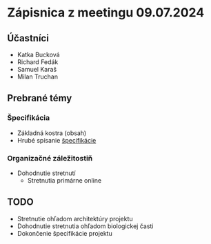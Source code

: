 # Zápisnica z meetingu 09.07.2024

## Účastníci

- Katka Bucková
- Richard Fedák
- Samuel Karaš
- Milan Truchan

## Prebrané témy

### Špecifikácia

- Základná kostra (obsah)
- Hrubé spísanie [špecifikácie](https://docs.google.com/document/d/14Hx850b0bldpcYYky8Qy-FPD1uYN_zixqSKjVb0__-s/edit#heading=h.59ty88dpiy1r)

### Organizačné záležitostiň

- Dohodnutie stretnutí
  - Stretnutia primárne online


## TODO

- Stretnutie ohľadom architektúry projektu
- Dohodnutie stretnutia ohľadom biologickej časti
- Dokončenie špecifikácie projektu